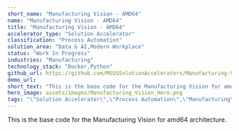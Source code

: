 ```yaml
---
short_name: "Manufacturing Vision - AMD64"
name: "Manufacturing Vision - AMD64"
title: "Manufacturing Vision - AMD64"
accelerator_type: "Solution Accelerator"
classification: "Process Automation"
solution_area: "Data & AI,Modern Workplace"
status: "Work In Progress"
industries: "Manufacturing"
technology_stack: "Docker,Python"
github_url: https://github.com/MSUSSolutionAccelerators/Manufacturing-Vision-Solution-Accelerator-AMD64
demo_url: 
short_text: "This is the base code for the Manufacturing Vision for amd64 architecture."
hero_image: assets/images/Manufacturing_Vision_Hero.png
tags: "\"Solution Accelerator\",\"Process Automation\",\"Manufacturing\",\"Docker\",\"Python\""
---
```

This is the base code for the Manufacturing Vision for amd64 architecture.